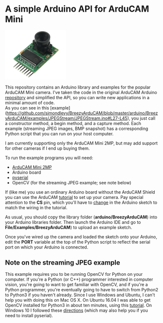 # A simple Arduino API for ArduCAM Mini

<img src="image.png" width=200>

This repository contains an Arduino library and examples for the popular ArduCAM Mini camera. 
I've taken the code in the original ArduCAM Arduino [repository](https://github.com/ArduCAM/Arduino) 
and simplified the API, so you can write new applications in a minimal amount of code.  
As you can see in this 
[example]
(https://github.com/simondlevy/BreezyArduCAM/blob/master/arduino/BreezyArduCAM/examples/JPEGStream/JPEGStream.ino#L27-L45), you just call a constructor method, a begin method, and a capture method.
Each example
(streaming JPEG images, BMP snapshot) has a corresponding Python script that you can run on your host 
computer.

I am currently supporting only the ArduCAM Mini 2MP, but may add support for other cameras if I end
up buying them.

To run the example programs you will need:

<ul>
<li> <a href="http://www.arducam.com/tag/arducam-mini">ArduCAM Mini 2MP</a>
<li> Arduino board
<li> <a href="https://pypi.python.org/pypi/pyserial">pyserial</a>
<li> OpenCV (for the streaming JPEG example; see note below)
</ul>

If (like me) you use an ordinary Arduino board without the ArduCAM Shield you can use the ArduCAM 
[tutorial](http://www.arducam.com/knowledge-base/category/tutorial/arduino/) to set up your camera.
Pay special attention to the <b>CS</b> pin, which you'll have to 
[change](http://www.arducam.com/wp-content/uploads/2017/06/cs.jpg) in the Arduino
sketch to match the wiring in the tutorial.

As usual, you should copy the library folder (<b>arduino/BreezyArduCAM</b>) into your Arduino libraries folder.
Then launch the Arduino IDE and go to <b>File/Examples/BreezyArduCAM</b>) to upload an example sketch.

Once you've wired up the camera and loaded the sketch onto your Arduino, edit the <b>PORT</b> variable
at the top of the Python script to reflect the serial port on which your Arduino is connected.

<h2>Note on the streaming JPEG example</h2>

This example requires you to be running OpenCV for Python on your computer.
If you're a Python (or C++) programmer interested in computer vision, you're going to want to get familiar with
OpenCV, and if you're a Python programmer, you're eventually going to have to switch from Python2 to Python3 if
you haven't already.  Since I use Windows and Ubuntu, I can't help you with doing this on Mac OS X.  On
Ubuntu 16.04 I was able to get OpenCV installed for Python3 in about ten minutes, using this
[tutorial](http://cyaninfinite.com/tutorials/installing-opencv-in-ubuntu-for-python-3/).  On Windows 10
I followed these [directions](https://www.solarianprogrammer.com/2016/09/17/install-opencv-3-with-python-3-on-windows/)
(which may also help you if you need to install pyserial).

